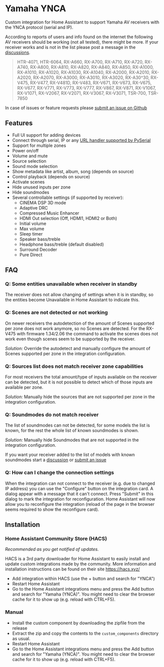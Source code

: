 # Yamaha YNCA

Custom integration for Home Assistant to support Yamaha AV receivers with the YNCA protocol (serial and IP).

According to reports of users and info found on the internet the following AV receivers should be working (not all tested), there might be more. If your receiver works and is not in the list please post a message in the [discussions](https://github.com/mvdwetering/yamaha_ynca/discussions).

> HTR-4071, HTR-6064, RX-A660, RX-A700, RX-A710, RX-A720, RX-A740, RX-A800, RX-A810, RX-A820, RX-A840, RX-A850, RX-A1000, RX-A1010, RX-A1020, RX-A1030, RX-A1040, RX-A2000, RX-A2010, RX-A2020, RX-A2070, RX-A3000, RX-A3010, RX-A3020, RX-A30^30, RX-V475, RX-V477, RX-V481D, RX-V483, RX-V671, RX-V673, RX-V675, RX-V677, RX-V771, RX-V773, RX-V777, RX-V867, RX-V871, RX-V1067, RX-V1071, RX-V2067, RX-V2071, RX-V3067, RX-V3071, TSR-700, TSR-7850

In case of issues or feature requests please [submit an issue on Github](https://github.com/mvdwetering/yamaha_ynca/issues)

## Features

* Full UI support for adding devices
* Connect through serial, IP or any [URL handler supported by PySerial](https://pyserial.readthedocs.io/en/latest/url_handlers.html)
* Support for multiple zones
* Power on/off
* Volume and mute
* Source selection
* Sound mode selection
* Show metadata like artist, album, song (depends on source)
* Control playback (depends on source)
* Activate scenes
* Hide unused inputs per zone
* Hide soundmodes
* Several controllable settings (if supported by receiver):
  * CINEMA DSP 3D mode
  * Adaptive DRC
  * Compressed Music Enhancer
  * HDMI Out selection (Off, HDMI1, HDMI2 or Both)
  * Initial volume
  * Max volume
  * Sleep timer
  * Speaker bass/treble
  * Headphone bass/treble (default disabled)
  * Surround Decoder
  * Pure Direct


## FAQ

### Q: Some entities unavailable when receiver in standby

The receiver does not allow changing of settings when it is in standby, so the entities become Unavailable in Home Assistant to indicate this.

### Q: Scenes are not detected or not working

On newer receivers the autodetection of the amount of Scenes supported per zone does not work anymore, so no Scenes are detected.
For the RX-V475 with firmware 1.34/2.06 the command to activate the scenes does not work even though scenes seem to be supported by the receiver.

*Solution:* Override the autodetect and manually configure the amount of Scenes supported per zone in the integration configuration.

### Q: Sources list does not match receiver zone capabilities

For most receivers the total amount/type of inputs available on the receiver can be detected, but it is not possible to detect which of those inputs are available per zone.

*Solution:* Manually hide the sources that are not supported per zone in the integration configuration.

### Q: Soundmodes do not match receiver

The list of soundmodes can not be detected, for some models the list is known, for the rest the whole list of known soundmodes is shown.

*Solution:* Manually hide Soundmodes that are not supported in the integration configuration.

If you want your receiver added to the list of models with known soundmodes start a [discussion](https://github.com/mvdwetering/yamaha_ynca/discussions) or [submit an issue](https://github.com/mvdwetering/yamaha_ynca/issues)

### Q: How can I change the connection settings

When the integration can not connect to the receiver (e.g. due to changed IP address) you can use the "Configure" button on the integration card. A dialog appear with a message that it can't connect. Press "Submit" in this dialog to mark the integration for reconfiguration. Home Assistant will now allow you to reconfigure the integration (reload of the page in the browser seems required to show the reconfigure card).


## Installation

### Home Assistant Community Store (HACS)

*Recommended as you get notified of updates.*

HACS is a 3rd party downloader for Home Assistant to easily install and update custom integrations made by the community. More information and installation instructions can be found on their site https://hacs.xyz/

* Add integration within HACS (use the + button and search for "YNCA")
* Restart Home Assistant
* Go to the Home Assistant integrations menu and press the Add button and search for "Yamaha (YNCA)". You might need to clear the browser cache for it to show up (e.g. reload with CTRL+F5).

### Manual

* Install the custom component by downloading the zipfile from the release
* Extract the zip and copy the contents to the `custom_components` directory as usual.
* Restart Home Assistant
* Go to the Home Assistant integrations menu and press the Add button and search for "Yamaha (YNCA)". You might need to clear the browser cache for it to show up (e.g. reload with CTRL+F5).
